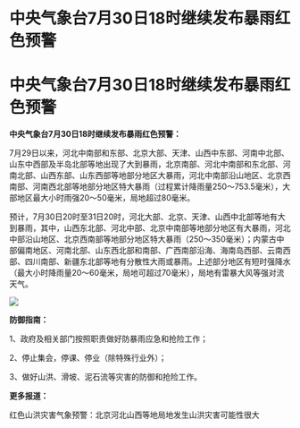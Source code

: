 # 中央气象台7月30日18时继续发布暴雨红色预警

# 中央气象台7月30日18时继续发布暴雨红色预警

**中央气象台7月30日18时继续发布暴雨红色预警：**

7月29日以来，河北中南部和东部、北京大部、天津、山西中东部、河南中北部、山东中西部及半岛北部等地出现了大到暴雨，北京南部、河北中南部和东北部、河南北部、山西东部、山东西部等地部分地区大暴雨，河北中南部沿山地区、北京西南部、河南西北部等地部分地区特大暴雨（过程累计降雨量250～753.5毫米），大部地区最大小时雨强20～50毫米，局地超过80毫米。

预计，7月30日20时至31日20时，河北大部、北京、天津、山西中北部等地有大到暴雨，其中，山西东北部、河北中部、北京中南部等地部分地区有大暴雨，河北中部沿山地区、北京西南部等地部分地区特大暴雨（250～350毫米）；内蒙古中部偏南地区、河南北部、山东西北部和南部、广西南部沿海、海南岛西部、云南西部、四川南部、新疆东北部等地有分散性大雨或暴雨。上述部分地区有短时强降水（最大小时降雨量20～60毫米，局地可超过70毫米），局地有雷暴大风等强对流天气。

![](https://inews.gtimg.com/om_bt/OX0YEonqkfPBDTAT62PMYVoRgvIHORO9E9jSLRMnMdfDAAA/1000)

**防御指南：**

1、政府及相关部门按照职责做好防暴雨应急和抢险工作；

2、停止集会，停课、停业（除特殊行业外）；

3、做好山洪、滑坡、泥石流等灾害的防御和抢险工作。

**更多报道：**

红色山洪灾害气象预警：北京河北山西等地局地发生山洪灾害可能性很大

